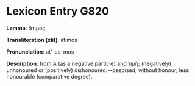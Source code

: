 # Lexicon Entry G820

**Lemma**: ἄτιμος

**Transliteration (xlit)**: átimos

**Pronunciation**: at'-ee-mos

**Description**:
from Α (as a negative particle) and τιμή; (negatively) unhonoured or (positively) dishonoured:--despised, without honour, less honourable (comparative degree).
